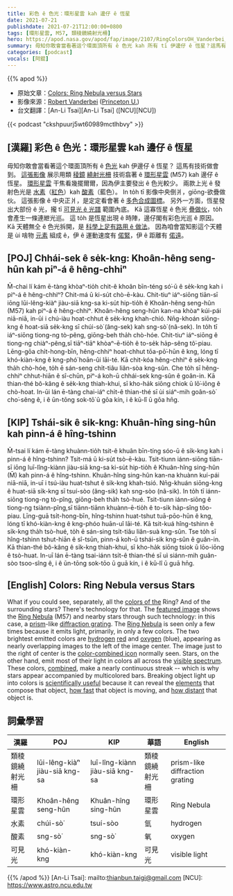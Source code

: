 ```yaml
---
title: 彩色 ê 色光：環形星雲 kah 邊仔 ê 恆星
date: 2021-07-21
publishdate: 2021-07-21T12:00:00+0800
tags: [環形星雲, M57, 類稜鏡繞射光柵]
hero: https://apod.nasa.gov/apod/fap/image/2107/RingColorsOH_Vanderbei_1080.jpg
summary: 毋知你敢會當看著這个環面頂所有 ê 色光 kah 所有 tī 伊邊仔 ê 恆星？這馬有技術做會到。
categories: [podcast]
vocals: [阿錕]
---
```


{{% apod %}}

- 原始文章：[Colors: Ring Nebula versus Stars](https://apod.nasa.gov/apod/ap210721.html)
- 影像來源：[Robert Vanderbei](https://vanderbei.princeton.edu/) ([Princeton U.](https://orfe.princeton.edu/))
- 台文翻譯：[An-Li Tsai][An-Li Tsai] ([NCU][NCU])

{{< podcast "ckshpuurj5wt60989mctlhbvy" >}}

## [漢羅] 彩色 ê 色光：環形星雲 kah 邊仔 ê 恆星
毋知你敢會當看著這个環面頂所有 ê [色光][colors of the] kah 伊邊仔 ê 恆星？
這馬有技術做會到。
[這張影像][featured image] 展示用類 [稜鏡][prism] [繞射光柵][diffraction grating] 技術翕著 ê [環形星雲][Ring Nebula 1] (M57) kah 邊仔 ê 恆星。
[環形星雲][Ring Nebula 2] 干焦看幾擺爾爾，因為伊主要發出 ê 色光較少。
兩款上光 ê 發射色光是 [水素][hydrogen]（[紅色][red]）kah [酸素][oxygen]（藍色）。
In to̍h tī 影像中央倒爿，giōng-欲疊做伙。
這張影像 ê 中央正爿，是定定看會著 ê [多色合成圖標][color-combined icon]。
另外一方面，恆星發出大部份 ê 光，攏 tī [可見光 ê 光譜][visible spectrum] 範圍內底。
Kā 這寡恆星 ê 色光 [疊做伙][combined]，to̍h 會產生一條連紲光巡。
這 to̍h 是恆星出現 ê 時陣，邊仔閣有彩色光巡 ê 原因。
Kā 天體無仝 ê 色光拆開，是 [科學上足有路用 ê 做法][scientifically useful]。
因為咱會當知影這个天體是 ùi 啥物 [元素][elements] 組成 ê，伊 ê 運動速度有 [偌緊][how fast]，伊 ê 距離有 [偌遠][how distant]。



## [POJ] Chhái-sek ê se̍k-kng: Khoân-hêng seng-hûn kah piⁿ-á ê hêng-chhiⁿ
M̄-chai lí kám ē-tàng khòaⁿ-tio̍h chit-ê khoân bīn-téng só͘-ū ê se̍k-kng kah i piⁿ-á ê hêng-chhiⁿ?
Chit-má ū ki-su̍t chò-ē-kàu.
Chit-tiuⁿ iáⁿ-siōng tiān-sī iōng lūi-lêng-kiàⁿ jiàu-siā kng-sa ki-su̍t hip-tio̍h ê Khoân-hêng seng-hûn (M57) kah piⁿ-á ê hêng-chhiⁿ.
Khoân-hêng seng-hûn kan-na khòaⁿ kúi-pái niā-niā, in-ūi i chú-iàu hoat-chhut ê se̍k-kng khah-chió.
Nn̄g-khoán siōng-kng ê hoat-siā se̍k-kng sī chúi-sò͘ (âng-sek) kah sng-sò͘ (nâ-sek).
In to̍h tī iáⁿ-siōng tiong-ng tò-pêng, giōng-beh tha̍h chò-hóe.
Chit-tiuⁿ iáⁿ-siōng ê tiong-ng chiàⁿ-pêng,sī tiāⁿ-tiāⁿ khòaⁿ-ē-tio̍h ê to-se̍k ha̍p-sêng tô͘-piau.
Lēng-gōa chi̍t-hong-bīn, hêng-chhiⁿ hoat-chhut tōa-pō͘-hūn ê kng, lóng tī khó-kiàn-kng ê kng-phó͘ hoān-ûi lāi-té.
Kā chit-kóa hêng-chhiⁿ ê se̍k-kng tha̍h chò-hóe, to̍h ē sán-seng chi̍t-tiâu liân-sòa kng-sûn.
Che to̍h sī hêng-chhiⁿ chhut-hiān ê sî-chūn, piⁿ-á koh-ū chhái-sek kng-sûn ê goân-in.
Kā thian-thé bô-kâng ê se̍k-kng thiah-khui, sī kho-ha̍k siōng chiok ū lō͘-iōng ê chò-hoat.
In-ūi lán ē-tàng chai-iáⁿ chi̍t-ê thian-thé sī ùi siáⁿ-mih goân-sò͘ cho͘-sêng ê, i ê ūn-tōng sok-tō͘ ū gōa kín, i ê kū-lî ū gōa hn̄g.


## [KIP] Tshái-sik ê si̍k-kng: Khuân-hîng sing-hûn kah pinn-á ê hîng-tshinn
M̄-tsai lí kám ē-tàng khuànn-tio̍h tsit-ê khuân bīn-tíng sóo-ū ê si̍k-kng kah i pinn-á ê hîng-tshinn?
Tsit-má ū ki-su̍t tsò-ē-kàu.
Tsit-tiunn iánn-siōng tiān-sī iōng luī-lîng-kiànn jiàu-siā kng-sa ki-su̍t hip-tio̍h ê Khuân-hîng sing-hûn (M̄) kah pinn-á ê hîng-tshinn.
Khuân-hîng sing-hûn kan-na khuànn kuí-pái niā-niā, in-uī i tsú-iàu huat-tshut ê si̍k-kng khah-tsió.
Nn̄g-khuán siōng-kng ê huat-siā si̍k-kng sī tsuí-sòo (âng-sik) kah sng-sòo (nâ-sik).
In to̍h tī iánn-siōng tiong-ng tò-pîng, giōng-beh tha̍h tsò-hué.
Tsit-tiunn iánn-siōng ê tiong-ng tsiànn-pîng,sī tiānn-tiānn khuànn-ē-tio̍h ê to-si̍k ha̍p-sîng tôo-piau.
Līng-guā tsi̍t-hong-bīn, hîng-tshinn huat-tshut tuā-pōo-hūn ê kng, lóng tī khó-kiàn-kng ê kng-phóo huān-uî lāi-té.
Kā tsit-kuá hîng-tshinn ê si̍k-kng tha̍h tsò-hué, to̍h ē sán-sing tsi̍t-tiâu liân-suà kng-sûn.
Tse to̍h sī hîng-tshinn tshut-hiān ê sî-tsūn, pinn-á koh-ū tshái-sik kng-sûn ê guân-in.
Kā thian-thé bô-kâng ê si̍k-kng thiah-khui, sī kho-ha̍k siōng tsiok ū lōo-iōng ê tsò-huat.
In-uī lán ē-tàng tsai-iánn tsi̍t-ê thian-thé sī uì siánn-mih guân-sòo tsoo-sîng ê, i ê ūn-tōng sok-tōo ū guā kín, i ê kū-lî ū guā hn̄g.




## [English] Colors: Ring Nebula versus Stars
What if you could see, separately, all the [colors of the][colors of the] Ring?
And of the surrounding stars?
There's technology for that.
The [featured image][featured image] shows the [Ring Nebula][Ring Nebula 1] (M57) and nearby stars through such technology: in this case, a [prism][prism]-like [diffraction grating][diffraction grating].
The [Ring Nebula][Ring Nebula 2] is seen only a few times because it emits light, primarily, in only a few colors.
The two brightest emitted colors are [hydrogen][hydrogen] [red][red] and [oxygen][oxygen] (blue), appearing as nearly overlapping images to the left of the image center.
The image just to the right of center is the [color-combined icon][color-combined icon] normally seen.
Stars, on the other hand, emit most of their light in colors all across the [visible spectrum][visible spectrum].
These colors, [combined][combined], make a nearly continuous streak -- which is why stars appear accompanied by multicolored bars.
Breaking object light up into colors is [scientifically useful][scientifically useful] because it can reveal the [elements][elements] that compose that object, [how fast][how fast] that object is moving, and [how distant][how distant] that object is.



## 詞彙學習

|漢羅|POJ|KIP|華語|English|
|-|-|-|-|-|
|類稜鏡繞射光柵|lūi-lêng-kiàⁿ jiàu-siā kng-sa|luī-lîng-kiànn jiàu-siā kng-sa|類稜鏡繞射光柵|prism-like diffraction grating|
|環形星雲|Khoân-hêng seng-hûn|Khuân-hîng sing-hûn|環形星雲|Ring Nebula|
|水素|chúi-sò͘|tsuí-sòo|氫|hydrogen|
|酸素|sng-sò͘|sng-sò͘|氧|oxygen|
|可見光|khó-kiàn-kng|khó-kiàn-kng|可見光|visible light|

{{% /apod %}}
[An-Li Tsai]: mailto:thianbun.taigi@gmail.com
[NCU]: https://www.astro.ncu.edu.tw


[colors of the]:https://youtu.be/O9MvdMqKvpU?t=87
[featured image]:https://vanderbei.princeton.edu/images/NJP/m57.html
[Ring Nebula 1]:https://www.nasa.gov/feature/goddard/2017/messier-57-the-ring-nebula
[prism]:https://en.wikipedia.org/wiki/Prism#/media/File:Light_dispersion_conceptual_waves.gif
[diffraction grating]:https://en.wikipedia.org/wiki/Diffraction_grating
[Ring Nebula 2]:https://apod.nasa.gov/apod/ap180417.html
[hydrogen]:https://periodic.lanl.gov/1.shtml
[red]:https://en.wikipedia.org/wiki/H-alpha
[oxygen]:https://www.nasa.gov/press-release/nasa-s-perseverance-mars-rover-extracts-first-oxygen-from-red-planet
[color-combined icon]:https://apod.nasa.gov/apod/ap060511.html
[visible spectrum]:https://science.nasa.gov/ems/09_visiblelight
[combined]:https://s36537.pcdn.co/wp-content/uploads/2015/06/snuggle_01.jpg.optimal.jpg
[scientifically useful]:https://imagine.gsfc.nasa.gov/science/toolbox/spectra1.html
[elements]:https://apod.nasa.gov/apod/ap200809.html
[how fast]:https://en.wikipedia.org/wiki/Doppler_spectroscopy
[how distant]:https://apod.nasa.gov/apod/ap200920.html
